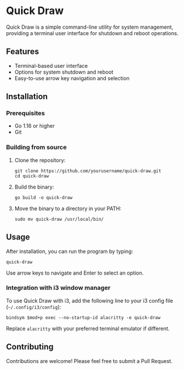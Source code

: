 # Quick Draw

Quick Draw is a simple command-line utility for system management, providing a terminal user interface for shutdown and reboot operations.

## Features

- Terminal-based user interface
- Options for system shutdown and reboot
- Easy-to-use arrow key navigation and selection

## Installation

### Prerequisites

- Go 1.16 or higher
- Git

### Building from source

1. Clone the repository:
   ```
   git clone https://github.com/yourusername/quick-draw.git
   cd quick-draw
   ```

2. Build the binary:
   ```
   go build -o quick-draw
   ```

3. Move the binary to a directory in your PATH:
   ```
   sudo mv quick-draw /usr/local/bin/
   ```

## Usage

After installation, you can run the program by typing:

```
quick-draw
```

Use arrow keys to navigate and Enter to select an option.

### Integration with i3 window manager

To use Quick Draw with i3, add the following line to your i3 config file (`~/.config/i3/config`):

```
bindsym $mod+p exec --no-startup-id alacritty -e quick-draw
```

Replace `alacritty` with your preferred terminal emulator if different.


## Contributing

Contributions are welcome! Please feel free to submit a Pull Request.
